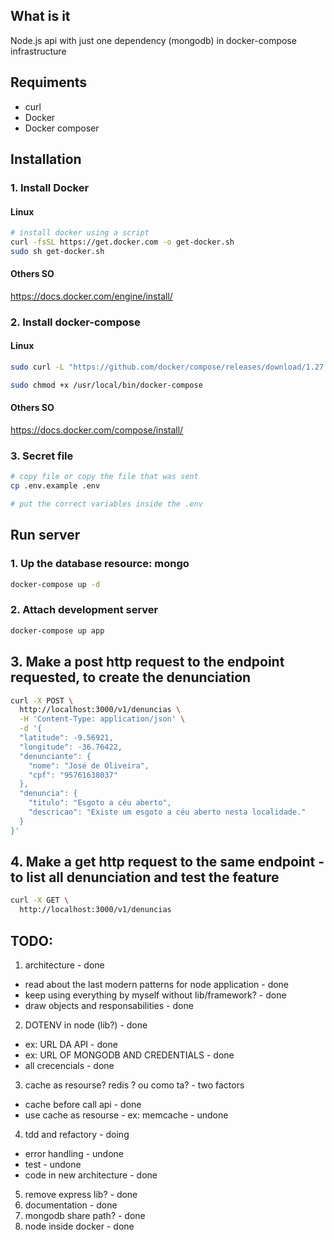 ## What is it
Node.js api with just one dependency (mongodb) in docker-compose infrastructure


## Requiments
- curl
- Docker
- Docker composer


## Installation
### 1. Install Docker 
#### Linux
```bash
# install docker using a script 
curl -fsSL https://get.docker.com -o get-docker.sh
sudo sh get-docker.sh
```
#### Others SO
https://docs.docker.com/engine/install/


### 2. Install docker-compose 
#### Linux
```bash
sudo curl -L "https://github.com/docker/compose/releases/download/1.27.4/docker-compose-$(uname -s)-$(uname -m)" -o /usr/local/bin/docker-compose

sudo chmod +x /usr/local/bin/docker-compose
```
#### Others SO
https://docs.docker.com/compose/install/

### 3. Secret file
``` bash
# copy file or copy the file that was sent
cp .env.example .env

# put the correct variables inside the .env
``` 

## Run server
### 1. Up the database resource: mongo
```bash
docker-compose up -d
```

### 2. Attach development server
```bash
docker-compose up app
```

## 3. Make a post http request to the endpoint requested, to create the denunciation
```bash
curl -X POST \
  http://localhost:3000/v1/denuncias \
  -H 'Content-Type: application/json' \
  -d '{
  "latitude": -9.56921,
  "longitude": -36.76422,
  "denunciante": {
    "nome": "José de Oliveira",
    "cpf": "95761638037"
  },
  "denuncia": {
    "titulo": "Esgoto a céu aberto",
    "descricao": "Existe um esgoto a céu aberto nesta localidade."
  }
}'

```
## 4. Make a get http request to the same endpoint - to list all denunciation and test the feature
```bash
curl -X GET \
  http://localhost:3000/v1/denuncias
```


## TODO:
1. architecture - done
  - read about the last modern patterns for node application - done
  - keep using everything by myself without lib/framework? - done
  - draw objects and responsabilities - done
2. DOTENV in node (lib?) - done
  - ex: URL DA API - done
  - ex: URL OF MONGODB AND CREDENTIALS - done
  - all crecencials - done
3. cache as resourse? redis ? ou como ta? - two factors
  - cache before call api - done
  - use cache as resourse - ex: memcache - undone
4. tdd and refactory - doing
  - error handling - undone
  - test - undone
  - code in new architecture - done 
5. remove express lib? - done
5. documentation - done
6. mongodb share path? - done
7. node inside docker - done

